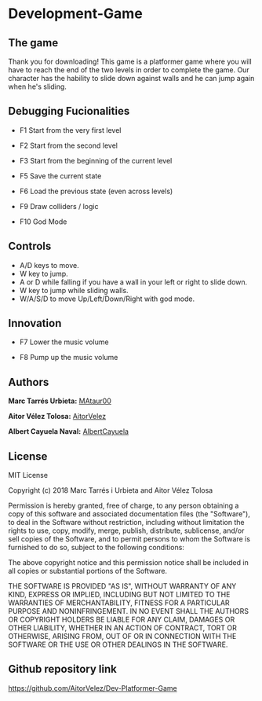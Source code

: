 ﻿# Development-Game


## The game

Thank you for downloading!
This game is a platformer game where you will have to reach the end of the two levels in order to complete the game. Our character has the hability to slide down against walls and he can jump again when he's sliding.


## Debugging Fucionalities

* F1  Start from the very first level 

* F2  Start from the second level

* F3  Start from the beginning of the current level

* F5  Save the current state 

* F6  Load the previous state (even across levels)

* F9  Draw colliders / logic 

* F10 God Mode

## Controls

* A/D keys to move.
* W key to jump.
* A or D while falling if you have a wall in your left or right to slide down.
* W key to jump while sliding walls.
* W/A/S/D to move Up/Left/Down/Right with god mode.

## Innovation

* F7  Lower the music volume

* F8  Pump up the music volume

## Authors 

**Marc Tarrés Urbieta:** [MAtaur00](https://github.com/MAtaur00)

**Aitor Vélez Tolosa:** [AitorVelez](https://github.com/AitorVelez)

**Albert Cayuela Naval:** [AlbertCayuela](https://github.com/AlbertCayuela)

## License

MIT License

Copyright (c) 2018 Marc Tarrés i Urbieta and Aitor Vélez Tolosa

Permission is hereby granted, free of charge, to any person obtaining a copy
of this software and associated documentation files (the "Software"), to deal
in the Software without restriction, including without limitation the rights
to use, copy, modify, merge, publish, distribute, sublicense, and/or sell
copies of the Software, and to permit persons to whom the Software is
furnished to do so, subject to the following conditions:

The above copyright notice and this permission notice shall be included in all
copies or substantial portions of the Software.

THE SOFTWARE IS PROVIDED "AS IS", WITHOUT WARRANTY OF ANY KIND, EXPRESS OR
IMPLIED, INCLUDING BUT NOT LIMITED TO THE WARRANTIES OF MERCHANTABILITY,
FITNESS FOR A PARTICULAR PURPOSE AND NONINFRINGEMENT. IN NO EVENT SHALL THE
AUTHORS OR COPYRIGHT HOLDERS BE LIABLE FOR ANY CLAIM, DAMAGES OR OTHER
LIABILITY, WHETHER IN AN ACTION OF CONTRACT, TORT OR OTHERWISE, ARISING FROM,
OUT OF OR IN CONNECTION WITH THE SOFTWARE OR THE USE OR OTHER DEALINGS IN THE
SOFTWARE.

## Github repository link

https://github.com/AitorVelez/Dev-Platformer-Game